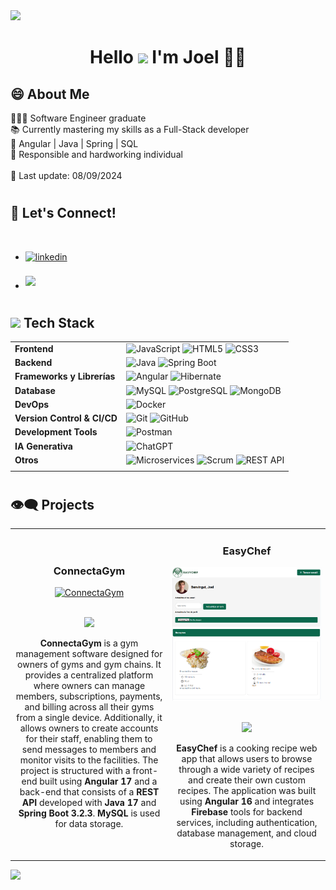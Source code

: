<img src="https://user-images.githubusercontent.com/73097560/115834477-dbab4500-a447-11eb-908a-139a6edaec5c.gif">
<h1 align="center"> Hello <img src="https://media.giphy.com/media/hvRJCLFzcasrR4ia7z/giphy.gif" width="35"> I'm Joel 👨‍💻</h1>

<h2>😄 About Me</h2>
👨🏻‍🎓 Software Engineer graduate<br>📚 Currently mastering my skills as a Full-Stack developer<br>💼 Angular | Java | Spring | SQL<br>🦾 Responsible and hardworking individual<br><br>📆 Last update: 08/09/2024

# <h2> 🤝 Let's Connect! </h2>
  <br>
<div align='left'>
<ul>
<li>
<a href="https://www.linkedin.com/in/joelgauchia" target="_blank">
<img src="https://img.shields.io/badge/linkedin-%2300acee.svg?color=405DE6&style=for-the-badge&logo=linkedin&logoColor=white" alt=linkedin style="margin-bottom: 5px;"/>
</a>
</li>
  <br>
<li>
<a href="mailto:joelgauchia@gmail.com" target="_blank">
<img src="https://img.shields.io/badge/gmail-%23EA4335.svg?style=for-the-badge&logo=gmail&logoColor=white" t=mail style="margin-bottom: 5px;" />
</a>
</li>
</ul>
<!--
<li>
<a href="https://drive.google.com/file/d/1A4EKtOlDkg5bmNnCKI9L9Kp3TxZIdOPc/view" target="_blank">
<img src="https://img.shields.io/badge/curriculum-%2300acee.svg?color=1DA1F2&style=for-the-badge&logo=twitter&logoColor=white" alt=twitter style="margin-bottom: 5px;"/>
</a>
</li>
-->

# <h2><img src="https://media2.giphy.com/media/QssGEmpkyEOhBCb7e1/giphy.gif?cid=ecf05e47a0n3gi1bfqntqmob8g9aid1oyj2wr3ds3mg700bl&rid=giphy.gif" width ="25"> Tech Stack </h2>

| | |
|----------|--------|
| **Frontend** | ![JavaScript](https://img.shields.io/badge/javascript-%23323330.svg?style=for-the-badge&logo=javascript&logoColor=%23F7DF1E) ![HTML5](https://img.shields.io/badge/html5-%23E34F26.svg?style=for-the-badge&logo=html5&logoColor=white) ![CSS3](https://img.shields.io/badge/css3-%231572B6.svg?style=for-the-badge&logo=css3&logoColor=white) |
| **Backend** | ![Java](https://img.shields.io/badge/java-%23ED8B00.svg?style=for-the-badge&logo=openjdk&logoColor=white) ![Spring Boot](https://img.shields.io/badge/Spring_Boot-F2F4F9?style=for-the-badge&logo=spring-boot) |
| **Frameworks y Librerías** | ![Angular](https://img.shields.io/badge/angular-white?style=for-the-badge&logo=angular&logoColor=white&color=f637e3) ![Hibernate](https://img.shields.io/badge/Hibernate-%231c1c1c.svg?style=for-the-badge&logo=hibernate&logoColor=white) |
| **Database** | ![MySQL](https://img.shields.io/badge/mysql-4479A1?style=for-the-badge&logo=mysql&logoColor=white) ![PostgreSQL](https://img.shields.io/badge/PostgreSQL-316192?style=for-the-badge&logo=postgresql&logoColor=white) ![MongoDB](https://img.shields.io/badge/-MongoDB-47A248?style=for-the-badge&logo=mongodb&logoColor=white) | 
| **DevOps** | ![Docker](https://img.shields.io/badge/Docker-2CA5E0?style=for-the-badge&logo=docker&logoColor=white) |
| **Version Control & CI/CD** | ![Git](https://img.shields.io/badge/-Git-F05032?style=for-the-badge&logo=git&logoColor=white) ![GitHub](https://img.shields.io/badge/-GitHub-181717?style=for-the-badge&logo=github&logoColor=white) |
| **Development Tools** | ![Postman](https://img.shields.io/badge/-Postman-FF6C37?style=for-the-badge&logo=postman&logoColor=white) |
| **IA Generativa** | ![ChatGPT](https://img.shields.io/badge/ChatGPT-00A67C?style=for-the-badge&logo=openai&logoColor=white) |
| **Otros** | ![Microservices](https://img.shields.io/badge/Microservices-FFCA28?style=for-the-badge&logo=microservices&logoColor=black) ![Scrum](https://img.shields.io/badge/Scrum-6DB33F?style=for-the-badge&logo=scrum&logoColor=white) ![REST API](https://img.shields.io/badge/REST%20APIs-005f69?style=for-the-badge&logo=api&logoColor=white)|
| | |

# <h2>👁‍🗨 Projects </h2>
<table>
<tr>
<td width="50%">
<h3 align="center">ConnectaGym</h3>
<div align="center">
<a href="https://github.com/joelgauchia/ConnectaGym" target="_blank"><img src="https://github.com/joelgauchia/ConnectaGym/blob/develop/src/assets/images/image.PNG" width="400" alt="ConnectaGym"></a>
<p>
  <br>
<a href="https://github.com/joelgauchia/ConnectaGym" target="_blank">
<img src="https://img.shields.io/badge/CODE-478be6?style=for-the-badge&logo=github&logoColor=white">
</a>
</p>
<p><strong>ConnectaGym</strong> is a gym management software designed for owners of gyms and gym chains. It provides a centralized platform where owners can manage members, subscriptions, payments, and billing across all their gyms from a single device. Additionally, it allows owners to create accounts for their staff, enabling them to send messages to members and monitor visits to the facilities. The project is structured with a front-end built using <strong>Angular 17</strong> and a back-end that consists of a <strong>REST API</strong> developed with <strong>Java 17</strong> and <strong>Spring Boot 3.2.3</strong>. <strong>MySQL</strong> is used for data storage.</p>
</div>                                                                                 
</td>

<td width="50%">
<h3 align="center">EasyChef</h3>
<div align="center">                                       
<a href="https://github.com/joelgauchia/Easychef" target="_blank"><img src="https://github.com/joelgauchia/Easychef/blob/master/src/assets/images/easychef%20layout.PNG" width="400" alt="EasyChef"></a>
<p>
  <br>
<a href="https://github.com/joelgauchia/Easychef" target="_blank">
<img src="https://img.shields.io/badge/CODE-80ffaa?style=for-the-badge&logo=github&logoColor=black">
</a>
</p>
<p><strong>EasyChef</strong> is a cooking recipe web app that allows users to browse through a wide variety of recipes and create their own custom recipes. The application was built using <strong>Angular 16</strong> and integrates <strong>Firebase</strong> tools for backend services, including authentication, database management, and cloud storage.</p>
</div>
</td>
</tr>
</table>

[![](https://visitcount.itsvg.in/api?id=joelgauchia=0&color=1)](https://visitcount.itsvg.in)
